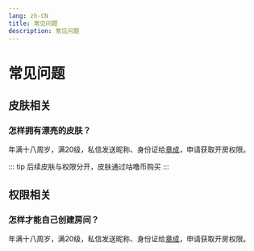 ```yaml
---
lang: zh-CN
title: 常见问题
description: 常见问题
---
```


# 常见问题

## 皮肤相关

### 怎样拥有漂亮的皮肤？

年满十八周岁，满20级，私信发送昵称、身份证给<u>章成</u>，申请获取开房权限。

::: tip
后续皮肤与权限分开，皮肤通过咕噜币购买
:::

## 权限相关

### 怎样才能自己创建房间？

年满十八周岁，满20级，私信发送昵称、身份证给<u>章成</u>，申请获取开房权限。

